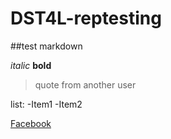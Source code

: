 # DST4L-reptesting
##test markdown

*italic* **bold**

>quote from another user

list:
  -Item1
  -Item2


[Facebook](facebook.com)
